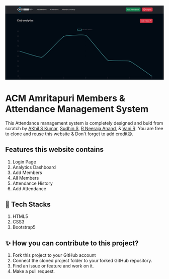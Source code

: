 ![website-screenshot](https://github.com/ACM-Amrita-Amritapuri/ACM-Attendance-Management-System/blob/main/screenshots/Dashboard.jpg?raw=true)

# ACM Amritapuri Members & Attendance Management System

This Attendance management system is completely designed and buld from scratch by [AKhil S Kumar](https://www.linkedin.com/in/ImAkhilSKumar), [Sudhin S](https://github.com/sudi050), [R Neeraja Anand](https://github.com/TheNeerajaAnand), & [Vani R](https://github.com/vani-909). You are free to clone and reuse this website & Don't forget to add credit😅.

## Features this website contains

1. Login Page
2. Analytics Dashboard
3. Add Members
4. All Members
5. Attendance History
6. Add Attendance

## 💽 Tech Stacks

1. HTML5
2. CSS3
3. Bootstrap5

## ✨ How you can contribute to this project?

1. Fork this project to your GitHub account
2. Connect the cloned project folder to your forked GitHub repository.
3. Find an issue or feature and work on it.
4. Make a pull request.

